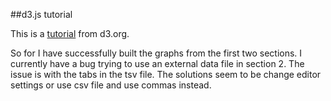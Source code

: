 ##d3.js tutorial

This is a <a href="http://bost.ocks.org/mike/bar/2/">tutorial</a> from d3.org.

So for I have successfully built the graphs from the first two sections. I currently have a bug trying to use an external data file in section 2.
The issue is with the tabs in the tsv file.  The solutions seem to be change editor settings or use csv file and use commas instead.
